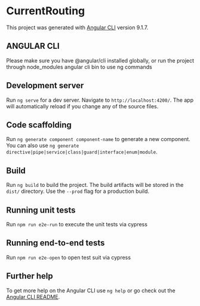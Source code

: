 # CurrentRouting

This project was generated with [Angular CLI](https://github.com/angular/angular-cli) version 9.1.7.
## ANGULAR CLI
Please make sure you have @angular/cli installed globally, or run the project through node_modules angular cli bin to use ng commands

## Development server

Run `ng serve` for a dev server. Navigate to `http://localhost:4200/`. The app will automatically reload if you change any of the source files.

## Code scaffolding

Run `ng generate component component-name` to generate a new component. You can also use `ng generate directive|pipe|service|class|guard|interface|enum|module`.

## Build

Run `ng build` to build the project. The build artifacts will be stored in the `dist/` directory. Use the `--prod` flag for a production build.

## Running unit tests

Run `npm run e2e-run` to execute the unit tests via cypress

## Running end-to-end tests

Run `npm run e2e-open` to open test suit via cypress

## Further help

To get more help on the Angular CLI use `ng help` or go check out the [Angular CLI README](https://github.com/angular/angular-cli/blob/master/README.md).
